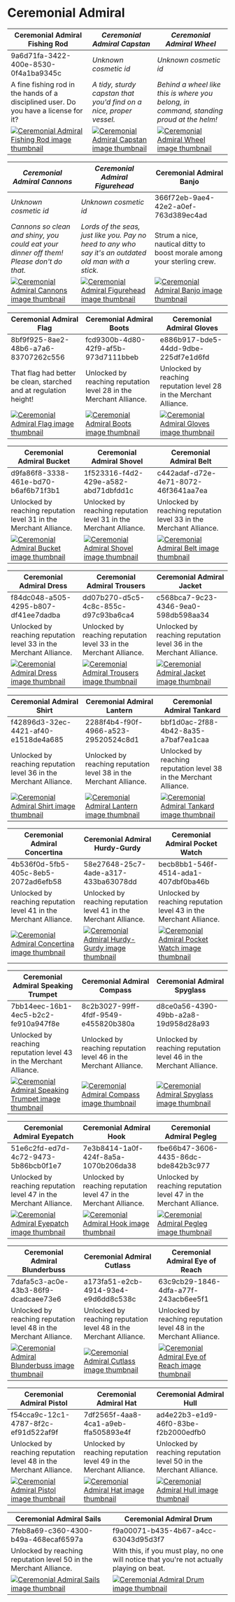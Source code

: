 # Ceremonial Admiral

| Ceremonial Admiral Fishing Rod | *Ceremonial Admiral Capstan* | *Ceremonial Admiral Wheel* |
| ------------------------------ | ---------------------------- | -------------------------- |
| 9a6d71fa-3422-400e-8530-0f4a1ba9345c | *Unknown cosmetic id* | *Unknown cosmetic id* |
| A fine fishing rod in the hands of a disciplined user. Do you have a license for it? | *A tidy, sturdy capstan that you'd find on a nice, proper vessel.* | *Behind a wheel like this is where you belong, in command, standing proud at the helm!* |
| [![Ceremonial Admiral Fishing Rod image thumbnail](https://seaofthieves.wiki.gg/images/2/25/Ceremonial_Admiral_Fishing_Rod.png)](https://seaofthieves.wiki.gg/wiki/Ceremonial_Admiral_Fishing_Rod) | [![*Ceremonial Admiral Capstan* image thumbnail](https://cdn.merciasquill.com/images/67035fed8ad30bf0035179c4)](https://seaofthieves.wiki.gg/wiki/Ceremonial_Admiral_Capstan) | [![*Ceremonial Admiral Wheel* image thumbnail](https://cdn.merciasquill.com/images/67035fed8ad30bf0035179c4)](https://seaofthieves.wiki.gg/wiki/Ceremonial_Admiral_Wheel) |

| *Ceremonial Admiral Cannons* | *Ceremonial Admiral Figurehead* | Ceremonial Admiral Banjo |
| ---------------------------- | ------------------------------- | ------------------------ |
| *Unknown cosmetic id* | *Unknown cosmetic id* | 366f72eb-9ae4-42e2-a0ef-763d389ec4ad |
| *Cannons so clean and shiny, you could eat your dinner off them! Please don't do that.* | *Lords of the seas, just like you. Pay no heed to any who say it's an outdated old man with a stick.* | Strum a nice, nautical ditty to boost morale among your sterling crew. |
| [![*Ceremonial Admiral Cannons* image thumbnail](https://cdn.merciasquill.com/images/67035fed8ad30bf0035179c4)](https://seaofthieves.wiki.gg/wiki/Ceremonial_Admiral_Cannons) | [![*Ceremonial Admiral Figurehead* image thumbnail](https://cdn.merciasquill.com/images/67035fed8ad30bf0035179c4)](https://seaofthieves.wiki.gg/wiki/Ceremonial_Admiral_Figurehead) | [![Ceremonial Admiral Banjo image thumbnail](https://seaofthieves.wiki.gg/images/8/82/Ceremonial_Admiral_Banjo.png)](https://seaofthieves.wiki.gg/wiki/Ceremonial_Admiral_Banjo) |

| Ceremonial Admiral Flag | Ceremonial Admiral Boots | Ceremonial Admiral Gloves |
| ----------------------- | ------------------------ | ------------------------- |
| 8bf9f925-8ae2-48b6-a7a6-83707262c556 | fcd9300b-4d80-42f9-af5b-973d7111bbeb | e886b917-bde5-44dd-9dbe-225df7e1d6fd |
| That flag had better be clean, starched and at regulation height! | Unlocked by reaching reputation level 28 in the Merchant Alliance. | Unlocked by reaching reputation level 28 in the Merchant Alliance. |
| [![Ceremonial Admiral Flag image thumbnail](https://seaofthieves.wiki.gg/images/6/66/Ceremonial_Admiral_Flag.png)](https://seaofthieves.wiki.gg/wiki/Ceremonial_Admiral_Flag) | [![Ceremonial Admiral Boots image thumbnail](https://seaofthieves.wiki.gg/images/2/29/Ceremonial_Admiral_Boots.png)](https://seaofthieves.wiki.gg/wiki/Ceremonial_Admiral_Boots) | [![Ceremonial Admiral Gloves image thumbnail](https://seaofthieves.wiki.gg/images/1/10/Ceremonial_Admiral_Gloves.png)](https://seaofthieves.wiki.gg/wiki/Ceremonial_Admiral_Gloves) |

| Ceremonial Admiral Bucket | Ceremonial Admiral Shovel | Ceremonial Admiral Belt |
| ------------------------- | ------------------------- | ----------------------- |
| d9fa86f8-3338-461e-bd70-b6af6b71f3b1 | 1f523316-f4d2-429e-a582-abd71dbfdd1c | c442adaf-d72e-4e71-8072-46f3641aa7ea |
| Unlocked by reaching reputation level 31 in the Merchant Alliance. | Unlocked by reaching reputation level 31 in the Merchant Alliance. | Unlocked by reaching reputation level 33 in the Merchant Alliance. |
| [![Ceremonial Admiral Bucket image thumbnail](https://seaofthieves.wiki.gg/images/e/e0/Ceremonial_Admiral_Bucket.png)](https://seaofthieves.wiki.gg/wiki/Ceremonial_Admiral_Bucket) | [![Ceremonial Admiral Shovel image thumbnail](https://seaofthieves.wiki.gg/images/d/d2/Ceremonial_Admiral_Shovel.png)](https://seaofthieves.wiki.gg/wiki/Ceremonial_Admiral_Shovel) | [![Ceremonial Admiral Belt image thumbnail](https://seaofthieves.wiki.gg/images/a/a0/Ceremonial_Admiral_Belt.png)](https://seaofthieves.wiki.gg/wiki/Ceremonial_Admiral_Belt) |

| Ceremonial Admiral Dress | Ceremonial Admiral Trousers | Ceremonial Admiral Jacket |
| ------------------------ | --------------------------- | ------------------------- |
| f84dc048-a505-4295-b807-df41ee7dadba | dd07b270-d5c5-4c8c-855c-d97c93ba6ca4 | c568bca7-9c23-4346-9ea0-598db598aa34 |
| Unlocked by reaching reputation level 33 in the Merchant Alliance. | Unlocked by reaching reputation level 33 in the Merchant Alliance. | Unlocked by reaching reputation level 36 in the Merchant Alliance. |
| [![Ceremonial Admiral Dress image thumbnail](https://seaofthieves.wiki.gg/images/0/0e/Ceremonial_Admiral_Dress.png)](https://seaofthieves.wiki.gg/wiki/Ceremonial_Admiral_Dress) | [![Ceremonial Admiral Trousers image thumbnail](https://seaofthieves.wiki.gg/images/a/a8/Ceremonial_Admiral_Trousers.png)](https://seaofthieves.wiki.gg/wiki/Ceremonial_Admiral_Trousers) | [![Ceremonial Admiral Jacket image thumbnail](https://seaofthieves.wiki.gg/images/a/a2/Ceremonial_Admiral_Jacket.png)](https://seaofthieves.wiki.gg/wiki/Ceremonial_Admiral_Jacket) |

| Ceremonial Admiral Shirt | Ceremonial Admiral Lantern | Ceremonial Admiral Tankard |
| ------------------------ | -------------------------- | -------------------------- |
| f42896d3-32ec-4421-af40-e1518de4a685 | 2288f4b4-f90f-4966-a523-29520524c8d1 | bbf1d0ac-2f88-4b42-8a35-a7baf7ea1caa |
| Unlocked by reaching reputation level 36 in the Merchant Alliance. | Unlocked by reaching reputation level 38 in the Merchant Alliance. | Unlocked by reaching reputation level 38 in the Merchant Alliance. |
| [![Ceremonial Admiral Shirt image thumbnail](https://seaofthieves.wiki.gg/images/7/7e/Ceremonial_Admiral_Shirt.png)](https://seaofthieves.wiki.gg/wiki/Ceremonial_Admiral_Shirt) | [![Ceremonial Admiral Lantern image thumbnail](https://seaofthieves.wiki.gg/images/8/8f/Ceremonial_Admiral_Lantern.png)](https://seaofthieves.wiki.gg/wiki/Ceremonial_Admiral_Lantern) | [![Ceremonial Admiral Tankard image thumbnail](https://seaofthieves.wiki.gg/images/9/90/Ceremonial_Admiral_Tankard.png)](https://seaofthieves.wiki.gg/wiki/Ceremonial_Admiral_Tankard) |

| Ceremonial Admiral Concertina | Ceremonial Admiral Hurdy-Gurdy | Ceremonial Admiral Pocket Watch |
| ----------------------------- | ------------------------------ | ------------------------------- |
| 4b536f0d-5fb5-405c-8eb5-2072ad6efb58 | 58e27648-25c7-4ade-a317-433ba63078dd | becb8bb1-546f-4514-ada1-407dbf0ba46b |
| Unlocked by reaching reputation level 41 in the Merchant Alliance. | Unlocked by reaching reputation level 41 in the Merchant Alliance. | Unlocked by reaching reputation level 43 in the Merchant Alliance. |
| [![Ceremonial Admiral Concertina image thumbnail](https://seaofthieves.wiki.gg/images/d/da/Ceremonial_Admiral_Concertina.png)](https://seaofthieves.wiki.gg/wiki/Ceremonial_Admiral_Concertina) | [![Ceremonial Admiral Hurdy-Gurdy image thumbnail](https://seaofthieves.wiki.gg/images/9/92/Ceremonial_Admiral_Hurdy-Gurdy.png)](https://seaofthieves.wiki.gg/wiki/Ceremonial_Admiral_Hurdy-Gurdy) | [![Ceremonial Admiral Pocket Watch image thumbnail](https://seaofthieves.wiki.gg/images/a/a2/Ceremonial_Admiral_Pocket_Watch.png)](https://seaofthieves.wiki.gg/wiki/Ceremonial_Admiral_Pocket_Watch) |

| Ceremonial Admiral Speaking Trumpet | Ceremonial Admiral Compass | Ceremonial Admiral Spyglass |
| ----------------------------------- | -------------------------- | --------------------------- |
| 7bb14eec-16b1-4ec5-b2c2-fe910a947f8e | 8c2b3027-99ff-4fdf-9549-e455820b380a | d8ce0a56-4390-49bb-a2a8-19d958d28a93 |
| Unlocked by reaching reputation level 43 in the Merchant Alliance. | Unlocked by reaching reputation level 46 in the Merchant Alliance. | Unlocked by reaching reputation level 46 in the Merchant Alliance. |
| [![Ceremonial Admiral Speaking Trumpet image thumbnail](https://seaofthieves.wiki.gg/images/2/22/Ceremonial_Admiral_Speaking_Trumpet.png)](https://seaofthieves.wiki.gg/wiki/Ceremonial_Admiral_Speaking_Trumpet) | [![Ceremonial Admiral Compass image thumbnail](https://seaofthieves.wiki.gg/images/3/39/Ceremonial_Admiral_Compass.png)](https://seaofthieves.wiki.gg/wiki/Ceremonial_Admiral_Compass) | [![Ceremonial Admiral Spyglass image thumbnail](https://seaofthieves.wiki.gg/images/1/17/Ceremonial_Admiral_Spyglass.png)](https://seaofthieves.wiki.gg/wiki/Ceremonial_Admiral_Spyglass) |

| Ceremonial Admiral Eyepatch | Ceremonial Admiral Hook | Ceremonial Admiral Pegleg |
| --------------------------- | ----------------------- | ------------------------- |
| 51e6c2fd-ed7d-4c72-9473-5b86bcb0f1e7 | 7e3b8414-1a0f-424f-8a5a-1070b206da38 | fbe66b47-3606-4435-86dc-bde842b3c977 |
| Unlocked by reaching reputation level 47 in the Merchant Alliance. | Unlocked by reaching reputation level 47 in the Merchant Alliance. | Unlocked by reaching reputation level 47 in the Merchant Alliance. |
| [![Ceremonial Admiral Eyepatch image thumbnail](https://seaofthieves.wiki.gg/images/5/54/Ceremonial_Admiral_Eyepatch.png)](https://seaofthieves.wiki.gg/wiki/Ceremonial_Admiral_Eyepatch) | [![Ceremonial Admiral Hook image thumbnail](https://seaofthieves.wiki.gg/images/4/4d/Ceremonial_Admiral_Hook.png)](https://seaofthieves.wiki.gg/wiki/Ceremonial_Admiral_Hook) | [![Ceremonial Admiral Pegleg image thumbnail](https://seaofthieves.wiki.gg/images/1/1c/Ceremonial_Admiral_Pegleg.png)](https://seaofthieves.wiki.gg/wiki/Ceremonial_Admiral_Pegleg) |

| Ceremonial Admiral Blunderbuss | Ceremonial Admiral Cutlass | Ceremonial Admiral Eye of Reach |
| ------------------------------ | -------------------------- | ------------------------------- |
| 7dafa5c3-ac0e-43b3-86f9-dcadcaee73e6 | a173fa51-e2cb-4914-93e4-e9d6dd8c538c | 63c9cb29-1846-4dfa-a77f-243acb6ee5f1 |
| Unlocked by reaching reputation level 48 in the Merchant Alliance. | Unlocked by reaching reputation level 48 in the Merchant Alliance. | Unlocked by reaching reputation level 48 in the Merchant Alliance. |
| [![Ceremonial Admiral Blunderbuss image thumbnail](https://seaofthieves.wiki.gg/images/2/21/Ceremonial_Admiral_Blunderbuss.png)](https://seaofthieves.wiki.gg/wiki/Ceremonial_Admiral_Blunderbuss) | [![Ceremonial Admiral Cutlass image thumbnail](https://seaofthieves.wiki.gg/images/2/2d/Ceremonial_Admiral_Cutlass.png)](https://seaofthieves.wiki.gg/wiki/Ceremonial_Admiral_Cutlass) | [![Ceremonial Admiral Eye of Reach image thumbnail](https://seaofthieves.wiki.gg/images/d/d9/Ceremonial_Admiral_Eye_of_Reach.png)](https://seaofthieves.wiki.gg/wiki/Ceremonial_Admiral_Eye_of_Reach) |

| Ceremonial Admiral Pistol | Ceremonial Admiral Hat | Ceremonial Admiral Hull |
| ------------------------- | ---------------------- | ----------------------- |
| f54cca9c-12c1-4787-8f2c-ef91d522af9f | 7df2565f-4aa8-4ca1-a9eb-ffa505893e4f | ad4e22b3-e1d9-46f0-83be-f2b2000edfb0 |
| Unlocked by reaching reputation level 48 in the Merchant Alliance. | Unlocked by reaching reputation level 49 in the Merchant Alliance. | Unlocked by reaching reputation level 50 in the Merchant Alliance. |
| [![Ceremonial Admiral Pistol image thumbnail](https://seaofthieves.wiki.gg/images/5/5d/Ceremonial_Admiral_Pistol.png)](https://seaofthieves.wiki.gg/wiki/Ceremonial_Admiral_Pistol) | [![Ceremonial Admiral Hat image thumbnail](https://seaofthieves.wiki.gg/images/a/ab/Ceremonial_Admiral_Hat.png)](https://seaofthieves.wiki.gg/wiki/Ceremonial_Admiral_Hat) | [![Ceremonial Admiral Hull image thumbnail](https://seaofthieves.wiki.gg/images/8/8f/Ceremonial_Admiral_Hull.png)](https://seaofthieves.wiki.gg/wiki/Ceremonial_Admiral_Hull) |

| Ceremonial Admiral Sails | Ceremonial Admiral Drum |
| ------------------------ | ----------------------- |
| 7feb8a69-c360-4300-b49a-468ecaf6597a | f9a00071-b435-4b67-a4cc-63043d95d3f7 |
| Unlocked by reaching reputation level 50 in the Merchant Alliance. | With this, if you must play, no one will notice that you're not actually playing on beat. |
| [![Ceremonial Admiral Sails image thumbnail](https://seaofthieves.wiki.gg/images/b/bd/Ceremonial_Admiral_Sails.png)](https://seaofthieves.wiki.gg/wiki/Ceremonial_Admiral_Sails) | [![Ceremonial Admiral Drum image thumbnail](https://seaofthieves.wiki.gg/images/4/44/Ceremonial_Admiral_Drum.png)](https://seaofthieves.wiki.gg/wiki/Ceremonial_Admiral_Drum) |
